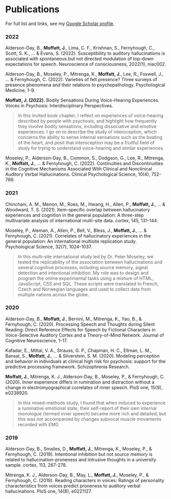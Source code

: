 # Publications

For full list and links, see my [Google Scholar profile](https://scholar.google.com/citations?user=ZMEvebsAAAAJ&hl=en).

### 2022

Alderson-Day, B., **Moffatt, J.**, Lima, C. F., Krishnan, S., Fernyhough, C., Scott, S. K., ... & Evans, S. (2022). Susceptibility to auditory hallucinations is associated with spontaneous but not directed modulation of top-down expectations for speech. Neuroscience of consciousness, 2022(1), niac002.

Alderson-Day, B., Moseley, P., Mitrenga, K., **Moffatt, J.**, Lee, R., Foxwell, J., ... & Fernyhough, C. (2022). Varieties of felt presence? Three surveys of presence phenomena and their relations to psychopathology. Psychological Medicine, 1-9.

**Moffatt, J. (2022).** Bodily Sensations During Voice-Hearing Experiences. Voices in Psychosis: Interdisciplinary Perspectives.

> In this invited book chapter, I reflect on experiences of voice-hearing described by people with psychosis, and highlight how frequently they involve bodily sensations, including dissociative and emotive experiences. I go on to describe the study of interoception, which concerns the ability to sense internal sensations such as the beating of the heart, and posit that interoception may be a fruitful field of study for trying to understand voice-hearing and similar experiences.

Moseley, P., Alderson-Day, B., Common, S., Dodgson, G., Lee, R., Mitrenga, K., **Moffatt, J.**, ... & Fernyhough, C. (2022). Continuities and Discontinuities in the Cognitive Mechanisms Associated With Clinical and Nonclinical Auditory Verbal Hallucinations. Clinical Psychological Science, 10(4), 752-766.

### 2021

Chinchani, A. M., Menon, M., Roes, M., Hwang, H., Allen, P., **Moffatt, J.**, ... & Woodward, T. S. (2021). Item-specific overlap between hallucinatory experiences and cognition in the general population: A three-step multivariate analysis of international multi-site data. cortex, 145, 131-144.

Moseley, P., Aleman, A., Allen, P., Bell, V., Bless, J., **Moffatt, J.**, ... & Fernyhough, C. (2021). Correlates of hallucinatory experiences in the general population: An international multisite replication study. Psychological Science, 32(7), 1024-1037.

> In this multi-site international study led by Dr. Peter Moseley, we tested the replicability of the association between hallucinations and several cognitive processes, including source memory, signal detection and intentional inhibition. My role was to design and program the online experimental tasks using a mixture of HTML, JavaScript, CSS and SQL. These scripts were translated to French, Czech and Norwegian languages and used to collect data from multiple nations across the globe.


### 2020

Alderson-Day, B., **Moffatt, J**., Bernini, M., Mitrenga, K., Yao, B., & Fernyhough, C. (2020). Processing Speech and Thoughts during Silent Reading: Direct Reference Effects for Speech by Fictional Characters in Voice-Selective Auditory Cortex and a Theory-of-Mind Network. Journal of Cognitive Neuroscience, 1-17.

Kafadar, E., Mittal, V. A., Strauss, G. P., Chapman, H. C., Ellman, L. M., Bansal, S., **Moffatt, J.**, ... & Silverstein, S. M. (2020). Modeling perception and behavior in individuals at clinical high risk for psychosis: support for the predictive processing framework. Schizophrenia Research.

**Moffatt, J.**, Mitrenga, K. J., Alderson-Day, B., Moseley, P., & Fernyhough, C. (2020). Inner experience differs in rumination and distraction without a change in electromyographical correlates of inner speech. PloS one, 15(9), e0238920.

> In this mixed-methods study, I found that when induced to experience a ruminative emotional state, their self-report of their own internal monologue (termed inner speech) became more rich and detailed, but this was not accompanied by changes subvocal muscle movements recorded with EMG

### 2019

Alderson-Day, B., Smailes, D., **Moffatt, J.**, Mitrenga, K., Moseley, P., & Fernyhough, C. (2019). Intentional inhibition but not source memory is related to hallucination-proneness and intrusive thoughts in a university sample. cortex, 113, 267-278.

Mitrenga, K. J., Alderson-Day, B., May, L., **Moffatt, J.**, Moseley, P., & Fernyhough, C. (2019). Reading characters in voices: Ratings of personality characteristics from voices predict proneness to auditory verbal hallucinations. PloS one, 14(8), e0221127.
